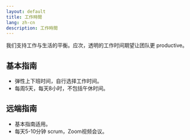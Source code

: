 ```yaml
---
layout: default
title: 工作時間
lang: zh-cn
description: 工作時間
---
```




我们支持工作与生活的平衡。应次，透明的工作时间期望让团队更 productive。

## 基本指南
* 弹性上下班时间，自行选择工作时间。
* 每周5天，每天8小时，不包括午休时间。

## 远端指南
* 基本指南适用。
* 每天5-10分钟 scrum，Zoom视频会议。

<br>

